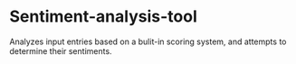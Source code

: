 # Sentiment-analysis-tool
Analyzes input entries based on a bulit-in scoring system, and attempts to determine their sentiments.
